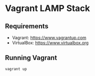# Vagrant LAMP Stack

## Requirements

* Vagrant: https://www.vagrantup.com
* VirtualBox: https://www.virtualbox.org

## Running Vagrant

```bash
vagrant up
```